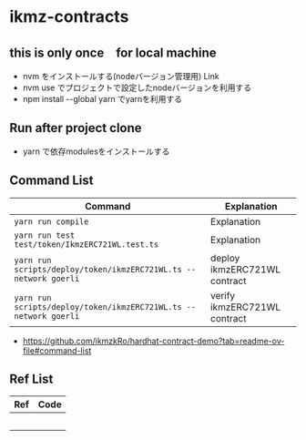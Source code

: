 # ikmz-contracts

## this is only once　for local machine
- nvm をインストールする(nodeバージョン管理用) Link
- nvm use でプロジェクトで設定したnodeバージョンを利用する
- npm install --global yarn でyarnを利用する

## Run after project clone
- yarn で依存modulesをインストールする

## Command List
| Command | Explanation |
| ---- | ---- |
| `yarn run compile` | Explanation |
| `yarn run test test/token/IkmzERC721WL.test.ts` | Explanation |
| `yarn run scripts/deploy/token/ikmzERC721WL.ts --network goerli` | deploy ikmzERC721WL contract |
| `yarn run scripts/deploy/token/ikmzERC721WL.ts --network goerli` | verify ikmzERC721WL contract |

- https://github.com/ikmzkRo/hardhat-contract-demo?tab=readme-ov-file#command-list

## Ref List
| Ref | Code |
| ---- | ---- |
|  |  |
|  |  |
|  |  |
|  |  |
|  |  |

